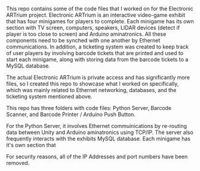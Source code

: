 This repo contains some of the code files that I worked on for the Electronic ARTrium project. Electronic ARTrium is an interactive video-game exhibit that has four minigames for players to complete. Each minigame has its own section with TV screen, computers, speakers, LIDAR devices (detect if player is too close to screen) and Arduino aminatronics. All these components need to be synched with one another by Ethernet communications. In addition, a ticketing system was created to keep track of user players by involving barcode tickets that are printed and used to start each minigame, along with storing data from the barcode tickets to a MySQL database.

The actual Electronic ARTrium is private access and has significantly more files, so I created this repo to showcase what I worked on specifically, which was mainly related to Ethernet networking, databases, and the ticketing system mentioned above. 

This repo has three folders with code files: Python Server, Barcode Scanner, and Barcode Printer / Arduino Push Button. 

For the Python Server, it involves Ethernet commuinications by re-routing data between Unity and Arduino aminatronics using TCP/IP. The server also frequently interacts with the exhibits MySQL database. Each minigame has it's own section that 


For security reasons, all of the IP Addresses and port numbers have been removed. 
